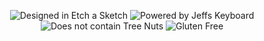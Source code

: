 <p align="center">
  <img src="https://forthebadge.com/images/badges/designed-in-etch-a-sketch.svg" alt="Designed in Etch a Sketch">
  <img src="https://forthebadge.com/images/badges/powered-by-jeffs-keyboard.svg" alt="Powered by Jeffs Keyboard">
  <br>
  <img src="https://forthebadge.com/images/badges/does-not-contain-treenuts.svg" alt="Does not contain Tree Nuts">
  <img src="https://forthebadge.com/images/badges/gluten-free.svg" alt="Gluten Free">
  
</p>
